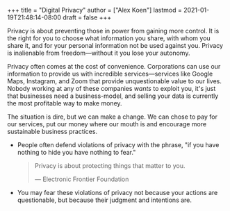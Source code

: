 +++
title = "Digital Privacy"
author = ["Alex Koen"]
lastmod = 2021-01-19T21:48:14-08:00
draft = false
+++

Privacy is about preventing those in power from gaining more control. It is the right for you to choose what information you share, with whom you share it, and for your personal information not be used against you. Privacy is inalienable from freedom—without it you lose your autonomy.

Privacy often comes at the cost of convenience. Corporations can use our information to provide us with incredible services—services like Google Maps, Instagram, and Zoom that provide unquestionable value to our lives. Nobody working at any of these companies _wants_ to exploit you, it's just that businesses need a business-model, and selling your data is currently the most profitable way to make money.

The situation is dire, but we can make a change. We can chose to pay for our services, put our money where our mouth is and encourage more sustainable business practices.

-   People often defend violations of privacy with the phrase, "if you have nothing to hide you have nothing to fear."

    > Privacy is about protecting things that matter to you.
    >
    > — Electronic Frontier Foundation

<!--listend-->

-   You may fear these violations of privacy not because your actions are questionable, but because their judgment and intentions are.
